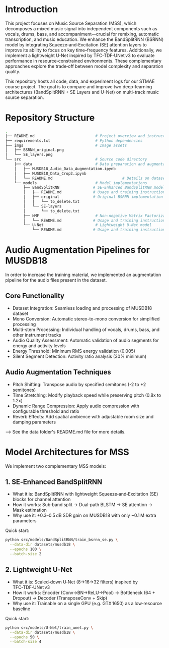 # Introduction

This project focuses on Music Source Separation (MSS), which decomposes a mixed music signal into independent components such as vocals, drums, bass, and accompaniment—crucial for remixing, automatic transcription, and music education. We enhance the BandSplitRNN (BSRNN) model by integrating Squeeze‑and‑Excitation (SE) attention layers to improve its ability to focus on key time–frequency features. Additionally, we implement a lightweight U‑Net inspired by TFC‑TDF‑UNet v3 to evaluate performance in resource‑constrained environments. These complementary approaches explore the trade‑off between model complexity and separation quality.

This repository hosts all code, data, and experiment logs for our STMAE course project. The goal is to compare and improve two deep-learning architectures (BandSplitRNN + SE Layers and U-Net) on multi-track music source separation.

# Repository Structure
```bash
.
├── README.md                           # Project overview and instructions
├── requirements.txt                    # Python dependencies
├── imgs                                # Image assets
│   ├── BSRNN_original.png              
│   └── SE_layers.png                   
└── src                                 # Source code directory
    ├── data                            # Data preparation and augmentation
    │   ├── MUSDB18_Audio_Data_Augmentation.ipynb   
    │   ├── MUSDB18_Data_Crop2.ipynb                
    │   └── README.md                               # Details on dataset structure and usage
    └── models                          # Model implementations
        ├── BandSplitRNN               # SE‑Enhanced BandSplitRNN model
        │   ├── README.md              # Usage and training instructions for BSRNN
        │   ├── original               # Original BSRNN implementation
        │   │   └── to_delete.txt      
        │   └── SE‑layers             
        │       └── to_delete.txt      
        ├── NMF                         # Non-negative Matrix Factorization baseline
        │   └── README.md              # Usage and training instructions for NMF
        └── U‑Net                       # Lightweight U‑Net model
            └── README.md              # Usage and training instructions for U‑Net
```


# Audio Augmentation Pipelines for MUSDB18

In order to increase the training material, we implemented an augmentation pipeline for the audio files present in the dataset.

## Core Functionality

- Dataset Integration: Seamless loading and processing of MUSDB18 dataset
- Mono Conversion: Automatic stereo-to-mono conversion for simplified processing
- Multi-stem Processing: Individual handling of vocals, drums, bass, and other instrument tracks
- Audio Quality Assessment: Automatic validation of audio segments for energy and activity levels
- Energy Threshold: Minimum RMS energy validation (0.005)
- Silent Segment Detection: Activity ratio analysis (30% minimum)

## Audio Augmentation Techniques
- Pitch Shifting: Transpose audio by specified semitones (-2 to +2 semitones)
- Time Stretching: Modify playback speed while preserving pitch (0.8x to 1.2x)
- Dynamic Range Compression: Apply audio compression with configurable threshold and ratio
- Reverb Effects: Add spatial ambience with adjustable room size and damping parameters

--> See the data folder's README.md file for more details.


# Model Architectures for MSS
We implement two complementary MSS models:

## 1. SE‑Enhanced BandSplitRNN
- What it is: BandSplitRNN with lightweight Squeeze‑and‑Excitation (SE) blocks for channel attention
- How it works: Sub‑band split → Dual‑path BLSTM → SE attention → Mask estimation
- Why use it: +0.3–0.5 dB SDR gain on MUSDB18 with only ~0.1 M extra parameters

Quick start:
```bash
python src/models/BandSplitRNN/train_bsrnn_se.py \
  --data-dir datasets/musdb18 \
  --epochs 100 \
  --batch-size 2
```

## 2. Lightweight U‑Net
- What it is: Scaled‑down U‑Net (8→16→32 filters) inspired by TFC‑TDF‑UNet v3
- How it works: Encoder (Conv→BN→ReLU→Pool) → Bottleneck (64 + Dropout) → Decoder (TransposeConv + Skip)
- Why use it: Trainable on a single GPU (e.g. GTX 1650) as a low‑resource baseline

Quick start:
```bash
python src/models/U‑Net/train_unet.py \
  --data-dir datasets/musdb18 \
  --epochs 50 \
  --batch-size 4
```






